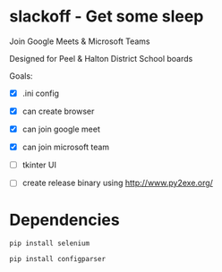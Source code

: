 # slackoff - Get some sleep

Join Google Meets & Microsoft Teams

Designed for Peel & Halton District School boards

Goals:
- [x] .ini config
- [x] can create browser
- [x] can join google meet
- [x] can join microsoft team
- [ ] tkinter UI 
- [ ] create release binary using http://www.py2exe.org/


# Dependencies 
`pip install selenium`

`pip install configparser`
